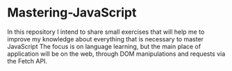 # Mastering-JavaScript
In this repository I intend to share small exercises that will help me to improve my knowledge about everything that is necessary to master JavaScript
The focus is on language learning, but the main place of application will be on the web, through DOM manipulations and requests via the Fetch API.
